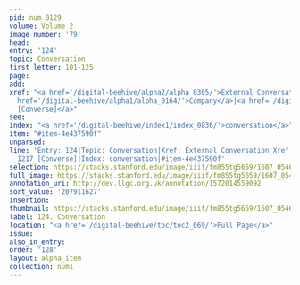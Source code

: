 ```yaml
---
pid: num_0129
volume: Volume 2
image_number: '79'
head:
entry: '124'
topic: Conversation
first_letter: 101-125
page:
add:
xref: "<a href='/digital-beehive/alpha2/alpha_0305/'>External Conversation</a>|<a
  href='/digital-beehive/alpha1/alpha_0164/'>Company</a>|<a href='/digital-beehive/num5/num_1664/'>1217
  [Converse]</a>"
see:
index: "<a href='/digital-beehive/index1/index_0836/'>conversation</a>"
item: "#item-4e437590f"
unparsed:
line: 'Entry: 124|Topic: Conversation|Xref: External Conversation|Xref: Company|Xref:
  1217 [Converse]|Index: conversation|#item-4e437590f'
selection: https://stacks.stanford.edu/image/iiif/fm855tg5659/1607_0546/264,1627,3092,589/full/0/default.jpg
full_image: https://stacks.stanford.edu/image/iiif/fm855tg5659/1607_0546/full/full/0/default.jpg
annotation_uri: http://dev.llgc.org.uk/annotation/1572014559092
sort_value: '207911627'
insertion:
thumbnail: https://stacks.stanford.edu/image/iiif/fm855tg5659/1607_0546/264,1627,600,180/250,/0/default.jpg
label: 124. Conversation
location: "<a href='/digital-beehive/toc/toc2_069/'>Full Page</a>"
issue:
also_in_entry:
order: '128'
layout: alpha_item
collection: num1
---
```

